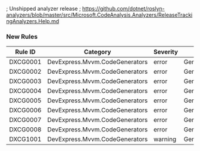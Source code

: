 ﻿; Unshipped analyzer release
; https://github.com/dotnet/roslyn-analyzers/blob/master/src/Microsoft.CodeAnalysis.Analyzers/ReleaseTrackingAnalyzers.Help.md

### New Rules
Rule ID | Category | Severity | Notes
--------|----------|----------|-------
DXCG0001 | DevExpress.Mvvm.CodeGenerators | error | GeneratorDiagnostics
DXCG0002 | DevExpress.Mvvm.CodeGenerators | error | GeneratorDiagnostics
DXCG0003 | DevExpress.Mvvm.CodeGenerators | error | GeneratorDiagnostics
DXCG0004 | DevExpress.Mvvm.CodeGenerators | error | GeneratorDiagnostics
DXCG0005 | DevExpress.Mvvm.CodeGenerators | error | GeneratorDiagnostics
DXCG0006 | DevExpress.Mvvm.CodeGenerators | error | GeneratorDiagnostics
DXCG0007 | DevExpress.Mvvm.CodeGenerators | error | GeneratorDiagnostics
DXCG0008 | DevExpress.Mvvm.CodeGenerators | error | GeneratorDiagnostics
DXCG1001 | DevExpress.Mvvm.CodeGenerators | warning | GeneratorDiagnostics
